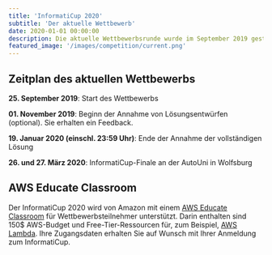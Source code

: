 ```yaml
---
title: 'InformatiCup 2020'
subtitle: 'Der aktuelle Wettbewerb'
date: 2020-01-01 00:00:00
description: Die aktuelle Wettbewerbsrunde wurde im September 2019 gestartet.<p>Aktuell begutachtet die Jury die eingereichten Lösungen.</p>
featured_image: '/images/competition/current.png'
---
```


## Zeitplan des aktuellen Wettbewerbs ##

**25\. September 2019**: Start des Wettbewerbs

**01\. November 2019**: Beginn der Annahme von Lösungsentwürfen (optional). Sie erhalten ein Feedback.

**19\. Januar 2020 (einschl. 23:59 Uhr)**: Ende der Annahme der vollständigen Lösung

**26\. und 27. März 2020**: InformatiCup-Finale an der AutoUni in Wolfsburg

## AWS Educate Classroom ##

Der InformatiCup 2020 wird von Amazon mit einem [AWS Educate Classroom](https://aws.amazon.com/blogs/publicsector/introducing-aws-educate-classrooms/) für Wettbewerbsteilnehmer unterstützt. Darin enthalten sind 150$ AWS-Budget und Free-Tier-Ressourcen für, zum Beispiel, [AWS Lambda](https://aws.amazon.com/lambda/features/). Ihre Zugangsdaten erhalten Sie auf Wunsch mit Ihrer Anmeldung zum InformatiCup.

